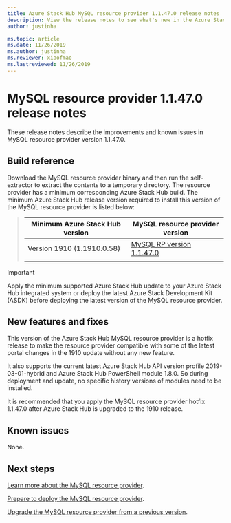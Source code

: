 ```yaml
---
title: Azure Stack Hub MySQL resource provider 1.1.47.0 release notes | Microsoft Docs
description: View the release notes to see what's new in the Azure Stack Hub MySQL resource provider 1.1.47.0 update.
author: justinha

ms.topic: article
ms.date: 11/26/2019
ms.author: justinha
ms.reviewer: xiaofmao
ms.lastreviewed: 11/26/2019
---
```


# MySQL resource provider 1.1.47.0 release notes

These release notes describe the improvements and known issues in MySQL resource provider version 1.1.47.0.

## Build reference
Download the MySQL resource provider binary and then run the self-extractor to extract the contents to a temporary directory. The resource provider has a minimum corresponding Azure Stack Hub build. The minimum Azure Stack Hub release version required to install this version of the MySQL resource provider is listed below:

> |Minimum Azure Stack Hub version|MySQL resource provider version|
> |-----|-----|
> |Version 1910 (1.1910.0.58)|[MySQL RP version 1.1.47.0](https://aka.ms/azurestackmysqlrp11470)|  
> |     |     |

> [!IMPORTANT]
> Apply the minimum supported Azure Stack Hub update to your Azure Stack Hub integrated system or deploy the latest Azure Stack Development Kit (ASDK) before deploying the latest version of the MySQL resource provider.

## New features and fixes

This version of the Azure Stack Hub MySQL resource provider is a hotfix release to make the resource provider compatible with some of the latest portal changes in the 1910 update without any new feature.

It also supports the current latest Azure Stack Hub API version profile 2019-03-01-hybrid and Azure Stack Hub PowerShell module 1.8.0. So during deployment and update, no specific history versions of modules need to be installed.

It is recommended that you apply the MySQL resource provider hotfix 1.1.47.0 after Azure Stack Hub is upgraded to the 1910 release.

## Known issues

None.

## Next steps
[Learn more about the MySQL resource provider](azure-stack-mysql-resource-provider.md).

[Prepare to deploy the MySQL resource provider](azure-stack-mysql-resource-provider-deploy.md#prerequisites).

[Upgrade the MySQL resource provider from a previous version](azure-stack-mysql-resource-provider-update.md). 
